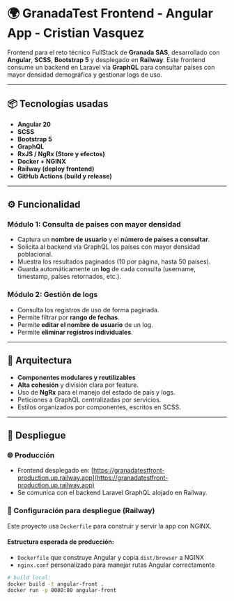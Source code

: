 # 🌍 GranadaTest Frontend - Angular App - Cristian Vasquez

Frontend para el reto técnico FullStack de **Granada SAS**, desarrollado con **Angular**, **SCSS**, **Bootstrap 5** y desplegado en **Railway**. Este frontend consume un backend en Laravel vía **GraphQL** para consultar países con mayor densidad demográfica y gestionar logs de uso.

---

## 📦 Tecnologías usadas

- **Angular 20**
- **SCSS**
- **Bootstrap 5**
- **GraphQL**
- **RxJS / NgRx (Store y efectos)**
- **Docker + NGINX**
- **Railway (deploy frontend)**
- **GitHub Actions (build y release)**

---

## ⚙️ Funcionalidad

### Módulo 1: Consulta de países con mayor densidad
- Captura un **nombre de usuario** y el **número de países a consultar**.
- Solicita al backend vía GraphQL los países con mayor densidad poblacional.
- Muestra los resultados paginados (10 por página, hasta 50 países).
- Guarda automáticamente un **log** de cada consulta (username, timestamp, países retornados, etc.).

### Módulo 2: Gestión de logs
- Consulta los registros de uso de forma paginada.
- Permite filtrar por **rango de fechas**.
- Permite **editar el nombre de usuario** de un log.
- Permite **eliminar registros individuales**.

---

## 🧱 Arquitectura

- **Componentes modulares y reutilizables**
- **Alta cohesión** y división clara por feature.
- Uso de **NgRx** para el manejo del estado de país y logs.
- Peticiones a GraphQL centralizadas por servicios.
- Estilos organizados por componentes, escritos en SCSS.

---

## 🚀 Despliegue

### 🌐 Producción
- Frontend desplegado en: [https://granadatestfront-production.up.railway.app](https://granadatestfront-production.up.railway.app)
- Se comunica con el backend Laravel GraphQL alojado en Railway.

### 📄 Configuración para despliegue (Railway)

Este proyecto usa `Dockerfile` para construir y servir la app con NGINX.

#### Estructura esperada de producción:

- `Dockerfile` que construye Angular y copia `dist/browser` a NGINX
- `nginx.conf` personalizado para manejar rutas Angular correctamente

```bash
# build local:
docker build -t angular-front .
docker run -p 8080:80 angular-front